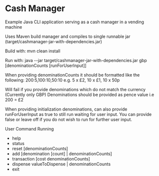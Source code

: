 # Cash Manager
Example Java CLI application serving as a cash manager in a vending machine

Uses Maven build manager and compiles to single runnable jar (target/cashmanager-jar-with-dependencies.jar)

Build with: mvn clean install

Run with: java --jar target/cashmanager-jar-with-dependencies.jar gbp [denominationCounts [runForUserInput]]

When providing denominationCounts it should be formatted like the following: 
200:5,100:10,50:10
e.g.
5 x £2, 10 x £1, 10 x 50p

Will fail if you provide denominations which do not match the currency (Currently only GBP)
Denominations should be provided as pence value i.e 200 = £2

When providing initialization denominations, can also provide runForUserInput as true to still run waiting for user input. You can provide false or leave off if you do not wish to run for further user input.

User Command Running
- help
- status
- reset [denominationCounts]
- add [denomination [count] | denominationCounts]
- transaction [cost denominationCounts]
- dispense valueToDispense | denominationCounts
- exit
